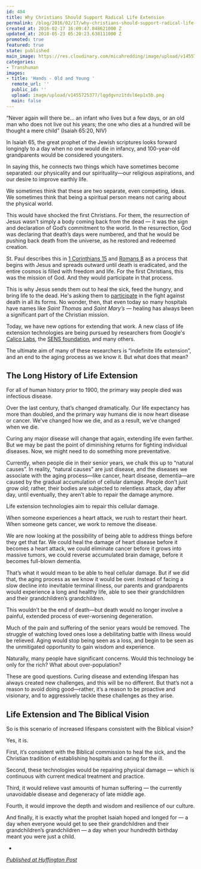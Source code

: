 ```yaml
---
id: 484
title: Why Christians Should Support Radical Life Extension
permalink: /blog/2016/02/17/why-christians-should-support-radical-life-extension
created_at: 2016-02-17 16:09:47.848621000 Z
updated_at: 2018-05-23 05:20:23.638111000 Z
promoted: true
featured: true
state: published
main_image: https://res.cloudinary.com/micahredding/image/upload/v1455725377/lqgdgvnz1tdsl6ep1x5b.jpg
categories:
- Transhuman
images:
- title: 'Hands - Old and Young '
  remote_url: ''
  public_id: ''
  upload: image/upload/v1455725377/lqgdgvnz1tdsl6ep1x5b.png
  main: false
---
```

“Never again will there be…
an infant who lives but a few days,
    or an old man who does not live out his years;
the one who dies at a hundred
    will be thought a mere child” (Isaiah 65:20, NIV)

In Isaiah 65, the great prophet of the Jewish scriptures looks forward longingly to a day when no one would die in infancy, and 100-year-old grandparents would be considered youngsters.

In saying this, he connects two things which have sometimes become separated: our physicality and our spirituality—our religious aspirations, and our desire to improve earthly life. 

We sometimes think that these are two separate, even competing, ideas. We sometimes think that being a spiritual person means not caring about the physical world. 

This would have shocked the first Christians. For them, the resurrection of Jesus wasn’t simply a body coming back from the dead — it was the sign and declaration of God’s commitment to the world. In the resurrection, God was declaring that death’s days were numbered, and that he would be pushing back death from the universe, as he restored and redeemed creation. 

St. Paul describes this in [1 Corinthians 15](https://www.biblegateway.com/passage/?search=1+Corinthians+15%3A22-26&version=NIV) and [Romans 8](https://www.biblegateway.com/passage/?search=Romans+8%3A19-21&version=NIV) as a process that begins with Jesus and spreads outward until death is eradicated, and the entire cosmos is filled with freedom and life. For the first Christians, this was the mission of God. And they would participate in that process. 

This is why Jesus sends them out to heal the sick, feed the hungry, and bring life to the dead. He's asking them to [participate](http://micahredding.com/blog/2015/02/27/what-transhumanism-and-why-should-christians-care) in the fight against death in all its forms. No wonder, then, that even today so many hospitals have names like *Saint Thomas* and *Saint Mary’s* — healing has always been a significant part of the Christian mission. 

Today, we have new options for extending that work. A new class of life extension technologies are being pursued by researchers from Google's [Calico Labs](http://www.calicolabs.com/), the [SENS foundation](http://www.sens.org/), and many others. 

The ultimate aim of many of these researchers is “indefinite life extension”, and an end to the aging process as we know it. But what does that mean?

## The Long History of Life Extension

For all of human history prior to 1900, the primary way people died was infectious disease. 

Over the last century, that’s changed dramatically. Our life expectancy has more than doubled, and the primary way humans die is now heart disease or cancer. We’ve changed how we die, and as a result, we’ve changed when we die.

Curing any major disease will change that again, extending life even farther. But we may be past the point of diminishing returns for fighting individual diseases. Now, we might need to do something more preventative.

Currently, when people die in their senior years, we chalk this up to “natural causes”. In reality, “natural causes” are just disease, and the diseases we associate with the aging process—like cancer, heart disease, dementia—are caused by the gradual accumulation of cellular damage. People don’t just grow old; rather, their bodies are subjected to relentless attack, day after day, until eventually, they aren’t able to repair the damage anymore. 

Life extension technologies aim to repair this cellular damage.

When someone experiences a heart attack, we rush to restart their heart. When someone gets cancer, we work to remove the disease. 

We are now looking at the possibility of being able to address things before they get that far. We could heal the damage of heart disease before it becomes a heart attack, we could eliminate cancer before it grows into massive tumors, we could reverse accumulated brain damage, before it becomes full-blown dementia.

That’s what it would mean to be able to heal cellular damage. But if we did that, the aging process as we know it would be over. Instead of facing a slow decline into inevitable terminal illness, our parents and grandparents would experience a long and healthy life, able to see their grandchildren and their grandchildren’s grandchildren.

This wouldn’t be the end of death—but death would no longer involve a painful, extended process of ever-worsening degeneration.

Much of the pain and suffering of the senior years would be removed. The struggle of watching loved ones lose a debilitating battle with illness would be relieved. Aging would stop being seen as a loss, and begin to be seen as the unmitigated opportunity to gain wisdom and experience.

Naturally, many people have significant concerns. Would this technology be only for the rich? What about over-population?

These are good questions. Curing disease and extending lifespan has always created new challenges, and this will be no different. But that’s not a reason to avoid doing good—rather, it’s a reason to be proactive and visionary, and to aggressively tackle these challenges as they arise.

## Life Extension and The Biblical Vision

So is this scenario of increased lifespans consistent with the Biblical vision?

Yes, it is. 

First, it’s consistent with the Biblical commission to heal the sick, and the Christian tradition of establishing hospitals and caring for the ill. 

Second, these technologies would be repairing physical damage — which is continuous with current medical treatment and practice. 

Third, it would relieve vast amounts of human suffering — the currently unavoidable disease and degeneracy of late middle age. 

Fourth, it would improve the depth and wisdom and resilience of our culture. 

And finally, it is exactly what the prophet Isaiah hoped and longed for — a day when everyone would get to see their grandchildren and their grandchildren’s grandchildren — a day when your hundredth birthday meant you were just a child.

-

*[Published at Huffington Post](https://www.huffingtonpost.com/micah-redding/why-christians-should-sup_1_b_9190470.html)*
